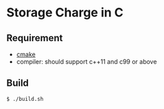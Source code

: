 # Storage Charge in C

## Requirement

- [cmake](https://www.cmake.org)
- compiler: should support c++11 and c99 or above

## Build

```bash
$ ./build.sh
```
